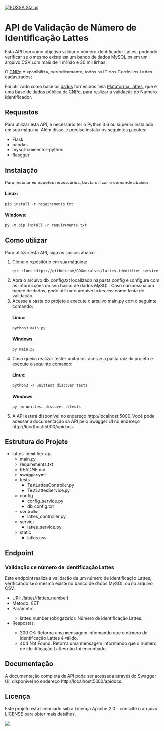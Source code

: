 [![FOSSA Status](https://app.fossa.com/api/projects/git%2Bgithub.com%2Fgogoncalves%2Flattes-identifier-api.svg?type=shield)](https://app.fossa.com/projects/git%2Bgithub.com%2Fgogoncalves%2Flattes-identifier-api?ref=badge_shield)
<h1>API de Validação de Número de Identificação Lattes</h1>

<p>Esta API tem como objetivo validar o número identificador Lattes, podendo verificar se o mesmo existe em um banco de dados MySQL ou em um arquivo CSV com mais de 1 milhão e 30 mil linhas;</p>
<p>O <a href="https://www.gov.br/cnpq/pt-br">CNPq</a> disponibiliza, periodicamente, todos os ID dos Currículos Lattes cadastrados;</p>
<p>Foi utilizado como base os <a href="http://memoria.cnpq.br/documents/313759/83395da6-f582-46bc-a308-060a6ec1ceaa">dados</a> fornecidos pela <a href="http://memoria.cnpq.br/web/portal-lattes/extracoes-de-dados">Plataforma Lattes</a>, que é uma base de dados pública do <a href="https://www.gov.br/cnpq/pt-br">CNPq</a>, para realizar a validação do Número identificador.</p>



<h2>Requisitos</h2>

<p>Para utilizar esta API, é necessário ter o Python 3.6 ou superior instalado em sua máquina. Além disso, é preciso instalar os seguintes pacotes:</p>

<ul>
  <li>Flask</li>
  <li>pandas</li>
  <li>mysql-connector-python</li>
  <li>flasgger</li>
</ul>

<h2>Instalação</h2>

<p>Para instalar os pacotes necessários, basta utilizar o comando abaixo:</p>
<h4>Linux:</h4>
<pre><code>pip install -r requirements.txt</code></pre>
<h4>Windows:</h4>
<pre><code>py -m pip install -r requirements.txt</code></pre>

<h2>Como utilizar</h2>

<p>Para utilizar esta API, siga os passos abaixo: </p>

<ol>
  <li>Clone o repositório em sua máquina:</li>
  <pre><code>git clone https://github.com/GOGoncalves/lattes-identifier-service</code></pre>
  <li>Abra o arquivo db_config.txt localizado na pasta config e configure com as informações do seu banco de dados MySQL. Caso não possua um banco de dados, pode utilizar o arquivo lattes.csv como fonte de validação.</li>
  <li>Acesse a pasta do projeto e execute o arquivo main.py com o seguinte comando:</li>
  <h4>Linux:</h4>
  <pre><code>python3 main.py</code></pre>
  <h4>Windows:</h4>
  <pre><code>py main.py</code></pre>
  <li>Caso queira realizar testes unitarios, acesse a pasta raiz do projeto e execute o seguinte comando:</li>
  <h4>Linux:</h4>
  <pre><code>python3 -m unittest discover tests</code></pre>
  <h4>Windows:</h4>
  <pre><code>py -m unittest discover .\tests</code></pre>
  <li>A API estará disponível no endereço http://localhost:5000. Você pode acessar a documentação da API pelo Swagger UI no endereço http://localhost:5000/apidocs.</li>
</ol>

<h2>Estrutura do Projeto</h2>

<ul>
  <li>lattes-identifier-api
    <ul>
      <li>main.py</li>
      <li>requirements.txt</li>
      <li>README.md</li>
      <li>swagger.yml</li>
      <li>tests
        <ul>
          <li>TestLattesController.py</li>
          <li>TestLattesService.py</li>
        </ul>
      </li>
      <li>config
        <ul>
          <li>config_service.py</li>
          <li>db_config.txt</li>
        </ul>
      </li>
      <li>controller
        <ul>
          <li>lattes_controller.py</li>
        </ul>
      </li>
      <li>service
        <ul>
          <li>lattes_service.py</li>
        </ul>
      </li>
      <li>static
        <ul>
          <li>lattes.csv</li>
        </ul>
      </li>
    </ul>
  </li>
</ul>

<h2>Endpoint</h2>

<h3>Validação de número de identificação Lattes</h3>

<p>Este endpoint realiza a validação de um número de identificação Lattes, verificando se o mesmo existe no banco de dados MySQL ou no arquivo CSV.</p>

<ul>
  <li>URI: /lattes/{lattes_number}</li>
  <li>Método: GET</li>
  <li>Parâmetro:</li>
  <ul>
    <li>lattes_number (obrigatório): Número de identificação Lattes.</li>
  </ul>
  <li>Respostas:</li>
  <ul>
    <li>200 OK: Retorna uma mensagem informando que o número de identificação Lattes é válido.</li>
    <li>404 Not Found: Retorna uma mensagem informando que o número de identificação Lattes não foi encontrado.</li>
  </ul>
</ul>

<h2>Documentação</h2>

<p>A documentação completa da API pode ser acessada através do Swagger UI, disponível no endereço http://localhost:5000/apidocs.</p>

<h2>Licença</h2>

<p>Este projeto está licenciado sob a Licença Apache 2.0 - consulte o arquivo <a href="https://github.com/GOGoncalves/lattes-identifier-service/blob/main/LICENSE.md">LICENSE</a> para obter mais detalhes.</p>

<a href="https://app.fossa.com/projects/git%2Bgithub.com%2Fgogoncalves%2Flattes-identifier-api?ref=badge_large" alt="FOSSA Status"><img src="https://app.fossa.com/api/projects/git%2Bgithub.com%2Fgogoncalves%2Flattes-identifier-api.svg?type=large"/></a>
